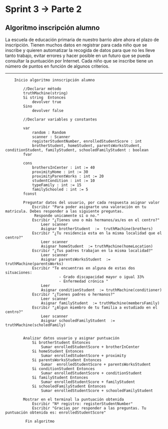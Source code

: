 # Sprint 3 → Parte 2

## Algoritmo inscripción alumno

La escuela de educación primaria de nuestro barrio abre ahora el plazo de inscripción. Tienen muchos datos en
registrar para cada niño que se inscribe y quieren automatizar la recogida de datos para que no les
lleve tanto trabajo, evitar errores y hacer posible en un futuro que se pueda consultar la puntuación por
Internet. Cada niño que se inscribe tiene un número de puntos en función de algunos criterios.

---

        Inicio algoritmo innscripción alumno

            //Declarar método 
            truthMachine(string)
            Si string  Entonces
                devolver true 
            Sino
                devolver false

            //Declarar variables y constantes
            
            var
                random : Random
                scanner : Scanner
                registerStudentNumber, enrolledStudentScore : int
                brotherStudent, homeStudent, parentsWorksStudent, conditionStudent, familyStudent, schooledFamilyStudent : boolean
            fvar
            
            cons
                brothersInCenter : int := 40
                proximityHome : int := 30
                proximityParentWorks : int := 20
                studentCondition : int := 10
                typeFamily : int := 15
                familySchooled : int := 5
            fconst

            Preguntar datos del usuario, por cada respuesta asignar valor
                Escribir "Para poder asignarte una valoración en tu matricula. Debes responder a las siguiente preguntas.
                 Responde unicamente sí o no."
                Escribir "¿Tienes uno o más hermanos/as/es en el centro?"
                    Leer scanner
                    Asignar brotherStudent  :=  truthMachine(brothers)
                Escribir "¿Tu residencia esta en la misma localidad que el centro?"
                    Leer scanner
                    Asignar homeStudent  := truthMachine(homeLocation)
                Escribir "¿Tus padres trabajan en la misma localidad?"
                    Leer scanner
                    Asignar parentsWorksStudent  := truthMachine(parentsWorks)
                Escribir "Te encuentras en alguna de estas dos situaciones: 
                            - Grado discapacidad mayor o igual 33%
                            - Enfermedad crónica "
                    Leer 
                    Asignar conditionStudent  := truthMachine(conditioner)
                Escribir "¿Tienes padres o hermanos?"
                    Leer scanner
                    Asignar familyStudent  := truthMachine(membersFamily)
                Escribir "¿Algun miembro de tu familia a estudiado en el centro?"
                    Leer scanner
                    Asignar schooledFamilyStudent  := truthMachine(scholedFamily)               


            Analizar datos usuario y asignar puntuación
                Si brotherStudent Entonces
                    Sumar enrolledStudentScore + brotherInCenter
                Si homeStudent Entonces
                    Sumar enrolledStudentScore + proximity
                Si parentsWorksStudent Entonces
                    Sumar  enrolledStudentScore + parentsWorksStudent
                Si conditionStudent Entonces
                    Sumar enrolledStudentScore + conditionStudent
                Si familyStudent Entonces
                    Sumar enrolledStudentScore + familyStudent
                Si schooledFamilyStudent Entonces
                    Sumar enrolledStudentScore + schooledFamilyStudent
            
            Mostrar en el terminal la puntuación obtenida
                Escribir "Nº registro: registerStudentNumber"
                Escribir "Gracias por responder a las preguntas. Tu puntuación obtenida es: enrolledStudentScore"
       
             Fin algoritmo